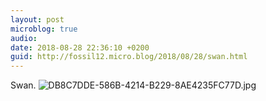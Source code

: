 ```yaml
---
layout: post
microblog: true
audio: 
date: 2018-08-28 22:36:10 +0200
guid: http://fossil12.micro.blog/2018/08/28/swan.html
---
```

Swan.
![DB8C7DDE-586B-4214-B229-8AE4235FC77D.jpg](http://fossil12.micro.blog/uploads/2018/0e7073a39c.jpg)
